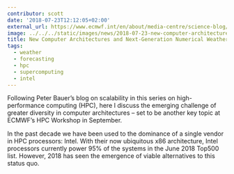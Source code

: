 ```yaml
---
contributor: scott
date: '2018-07-23T12:12:05+02:00'
external_url: https://www.ecmwf.int/en/about/media-centre/science-blog/2018/new-computer-architectures-and-next-generation-numerical
image: ../../../static/images/news/2018-07-23-new-computer-architectures-and-next-generation-numerical-weather-forecasting.webp
title: New Computer Architectures and Next-Generation Numerical Weather Forecasting
tags:
  - weather
  - forecasting
  - hpc
  - supercomputing
  - intel
---
```


Following Peter Bauer’s blog on scalability in this series on high-performance computing (HPC), here I discuss the
emerging challenge of greater diversity in computer architectures – set to be another key topic at ECMWF’s HPC Workshop
in September.

In the past decade we have been used to the dominance of a single vendor in HPC processors: Intel. With their now
ubiquitous x86 architecture, Intel processors currently power 95% of the systems in the June 2018 Top500 list. However,
2018 has seen the emergence of viable alternatives to this status quo.
